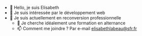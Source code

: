- 👋 Hello, je suis  Elisabeth
- 👀 Je suis intéressée par le développement web
- 🌱 Je suis actuellement en reconversion professionnelle
  - 💞️ Je cherche idéalement une formation en alternance
  - 📫 Comment me joindre ? Par e-mail elisabethlabeau@sfr.fr

<!---
zabeth60/zabeth60 is a ✨ special ✨ repository because its `README.md` (this file) appears on your GitHub profile.
You can click the Preview link to take a look at your changes.
--->
